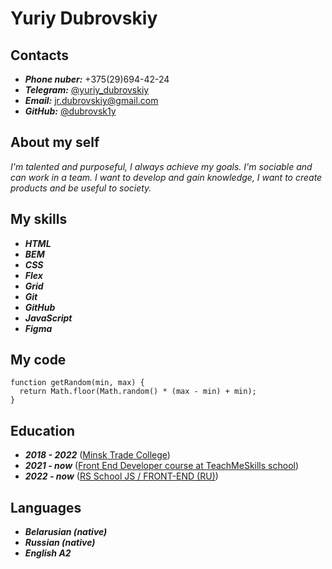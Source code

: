 # Yuriy Dubrovskiy
## Contacts
* ***Phone nuber:*** +375(29)694-42-24  
* ***Telegram:*** [@yuriy_dubrovskiy](https://t.me/yuriy_dubrovskiy)
* ***Email:*** jr.dubrovskiy@gmail.com 
* ***GitHub:*** [@dubrovsk1y](https://github.com/dubrovsk1y)
## About my self
*I'm talented and purposeful, I always achieve my goals. I'm sociable and can work in a team. I want to develop and gain knowledge, I want to create products and be useful to society.*
## My skills 
* ***HTML***  
* ***BEM***  
* ***CSS***
* ***Flex*** 
* ***Grid*** 
* ***Git*** 
* ***GitHub*** 
* ***JavaScript*** 
* ***Figma***
## My code

```
function getRandom(min, max) {
  return Math.floor(Math.random() * (max - min) + min);
}
```

## Education
* ***2018 - 2022*** ([Minsk Trade College](https://bseumtc.by/))
* ***2021 - now*** ([Front End Developer course at TeachMeSkills school](https://teachmeskills.by/kursy-programmirovaniya/frontend-html-css-javascript-minsk))
* ***2022 - now*** ([RS School JS / FRONT-END (RU)](https://rs.school/js/))
## Languages
* ***Belarusian (native)***
* ***Russian (native)***
* ***English A2***